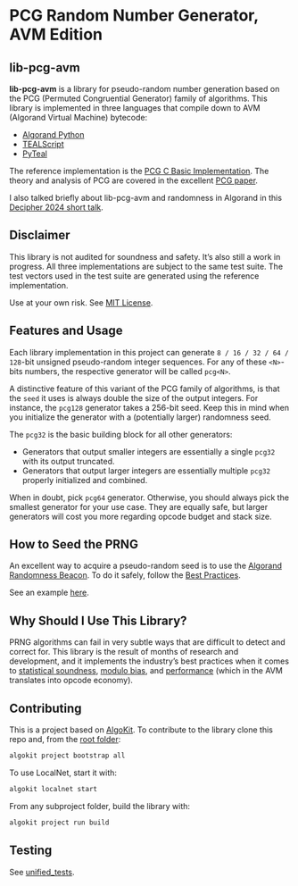 # PCG Random Number Generator, AVM Edition

## lib-pcg-avm
**lib-pcg-avm** is a library for pseudo-random number generation based on the PCG (Permuted Congruential Generator) family of algorithms.
This library is implemented in three languages that compile down to AVM (Algorand Virtual Machine) bytecode:
- [Algorand Python](./projects/lib-pcg-algopy/README.md)
- [TEALScript](./projects/lib-pcg-ts/README.md)
- [PyTeal](./projects/lib-pcg-pyteal/README.md)

The reference implementation is the [PCG C Basic Implementation](https://github.com/imneme/pcg-c-basic).
The theory and analysis of PCG are covered in the excellent [PCG paper](https://www.pcg-random.org/paper.html).

I also talked briefly about lib-pcg-avm and randomness in Algorand in this [Decipher 2024 short talk](https://youtu.be/zdrD_OrhfDw?si=fV_lpsPUhhyEM7_0).

## Disclaimer
This library is not audited for soundness and safety. It’s also still a work in progress.
All three implementations are subject to the same test suite.
The test vectors used in the test suite are generated using the reference implementation.

Use at your own risk. See [MIT License](./LICENSE).

## Features and Usage
Each library implementation in this project can generate `8 / 16 / 32 / 64 / 128`-bit unsigned pseudo-random integer sequences.
For any of these `<N>`-bits numbers, the respective generator will be called `pcg<N>`.

A distinctive feature of this variant of the PCG family of algorithms, is that the `seed` it uses is always double the
size of the output integers.
For instance, the `pcg128` generator takes a 256-bit seed. Keep this in mind when you initialize the generator
with a (potentially larger) randomness seed.

The `pcg32` is the basic building block for all other generators:
- Generators that output smaller integers are essentially a single `pcg32` with its output truncated.
- Generators that output larger integers are essentially multiple `pcg32` properly initialized and combined.

When in doubt, pick `pcg64` generator.
Otherwise, you should always pick the smallest generator for your use case.
They are equally safe, but larger generators will cost you more regarding opcode budget and stack size.

## How to Seed the PRNG
An excellent way to acquire a pseudo-random seed is to use the [Algorand Randomness Beacon](https://developer.algorand.org/articles/randomness-on-algorand/).
To do it safely, follow the [Best Practices](https://developer.algorand.org/articles/usage-and-best-practices-for-randomness-beacon/).

See an example [here](https://github.com/CiottiGiorgio/verifiable-giveaway/blob/79aebd2cad78389699deea87e904b9acc7e7fe61/projects/verifiable-giveaway-contracts/smart_contracts/verifiable_giveaway/contract.py).

## Why Should I Use This Library?
PRNG algorithms can fail in very subtle ways that are difficult to detect and correct for.
This library is the result of months of research and development, and it implements the industry’s best practices when it comes to
[statistical soundness](https://en.wikipedia.org/wiki/Pseudorandom_number_generator#Potential_issues),
[modulo bias](https://www.pcg-random.org/posts/bounded-rands.html), and
[performance](https://www.pcg-random.org/rng-performance.html) (which in the AVM translates into opcode economy).

## Contributing
This is a project based on [AlgoKit](http://algokit.io). To contribute to the library clone this repo and, from the [root folder](.):
```bash
algokit project bootstrap all
```

To use LocalNet, start it with:
```bash
algokit localnet start
```

From any subproject folder, build the library with:
```bash
algokit project run build
```

## Testing
See [unified_tests](./projects/unified_tests/README.md).
